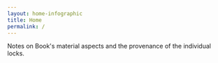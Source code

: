 ```yaml
---
layout: home-infographic
title: Home
permalink: /
---
```

Notes on Book's material aspects and the provenance of the individual locks.
